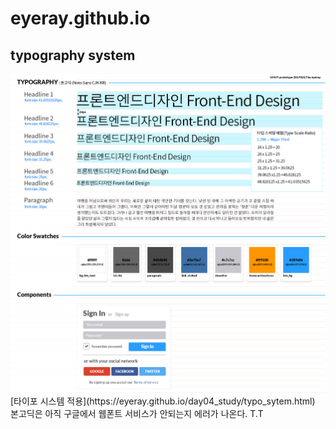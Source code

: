 # eyeray.github.io
## typography system
<img src="https://github.com/eyeray/eyeray.github.io/blob/master/day04_study/images/UI_kit_eyeray_upgrade0217.jpg?raw=true" alt="typography system">
[타이포 시스템 적용](https://eyeray.github.io/day04_study/typo_sytem.html)
본고딕은 아직 구글에서 웹폰트 서비스가 안되는지 에러가 나온다. T.T
